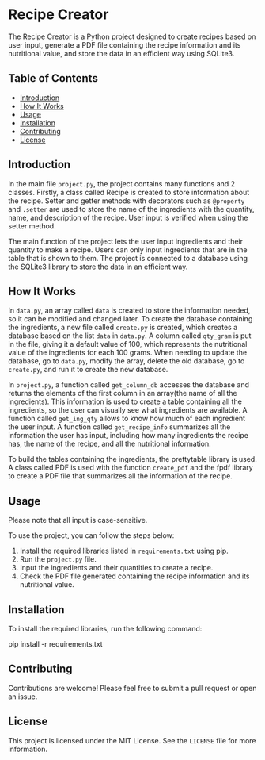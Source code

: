 # Recipe Creator

The Recipe Creator is a Python project designed to create recipes based on user input, generate a PDF file containing the recipe information and its nutritional value, and store the data in an efficient way using SQLite3.

## Table of Contents

- [Introduction](#introduction)
- [How It Works](#how-it-works)
- [Usage](#usage)
- [Installation](#installation)
- [Contributing](#contributing)
- [License](#license)

## Introduction

In the main file `project.py`, the project contains many functions and 2 classes. Firstly, a class called Recipe is created to store information about the recipe. Setter and getter methods with decorators such as `@property` and `.setter` are used to store the name of the ingredients with the quantity, name, and description of the recipe. User input is verified when using the setter method.

The main function of the project lets the user input ingredients and their quantity to make a recipe. Users can only input ingredients that are in the table that is shown to them. The project is connected to a database using the SQLite3 library to store the data in an efficient way.

## How It Works

In `data.py`, an array called `data` is created to store the information needed, so it can be modified and changed later. To create the database containing the ingredients, a new file called `create.py` is created, which creates a database based on the list `data` in `data.py`. A column called `qty_gram` is put in the file, giving it a default value of 100, which represents the nutritional value of the ingredients for each 100 grams. When needing to update the database, go to `data.py`, modify the array, delete the old database, go to `create.py`, and run it to create the new database.

In `project.py`, a function called `get_column_db` accesses the database and returns the elements of the first column in an array(the name of all the ingredients). This information is used to create a table containing all the ingredients, so the user can visually see what ingredients are available. A function called `get_ing_qty` allows to know how much of each ingredient the user input. A function called `get_recipe_info` summarizes all the information the user has input, including how many ingredients the recipe has, the name of the recipe, and all the nutritional information.

To build the tables containing the ingredients, the prettytable library is used. A class called PDF is used with the function `create_pdf` and the fpdf library to create a PDF file that summarizes all the information of the recipe.

## Usage

Please note that all input is case-sensitive.

To use the project, you can follow the steps below:

1. Install the required libraries listed in `requirements.txt` using pip.
2. Run the `project.py` file.
3. Input the ingredients and their quantities to create a recipe.
4. Check the PDF file generated containing the recipe information and its nutritional value.

## Installation

To install the required libraries, run the following command:

pip install -r requirements.txt


## Contributing

Contributions are welcome! Please feel free to submit a pull request or open an issue.

## License

This project is licensed under the MIT License. See the `LICENSE` file for more information.
